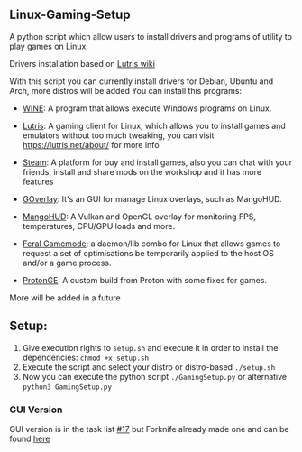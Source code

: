 ## Linux-Gaming-Setup

A python script which allow users to install drivers and programs of utility to play games on Linux

Drivers installation based on [Lutris wiki](https://github.com/lutris/docs/blob/master/InstallingDrivers.md)

With this script you can currently install drivers for Debian, Ubuntu and Arch, more distros will be added
You can install this programs:

- [WINE](https://www.winehq.org/): A program that allows execute Windows programs on Linux.

- [Lutris](https://github.com/lutris/lutris): A gaming client for Linux, which allows you to install games and emulators without too much tweaking, you can visit https://lutris.net/about/ for more info

- [Steam](https://store.steampowered.com/about/): A platform for buy and install games, also you can chat with your friends, install and share mods on the workshop and it has more features

- [GOverlay](https://github.com/benjamimgois/goverlay): It's an GUI for manage Linux overlays, such as MangoHUD.

- [MangoHUD](https://github.com/flightlessmango/MangoHud): A Vulkan and OpenGL overlay for monitoring FPS, temperatures, CPU/GPU loads and more.

- [Feral Gamemode](https://github.com/FeralInteractive/gamemode): a daemon/lib combo for Linux that allows games to request a set of optimisations be temporarily applied to the host OS and/or a game process.

- [ProtonGE](https://github.com/GloriousEggroll/proton-ge-custom/): A custom build from Proton with some fixes for games.

More will be added in a future

## Setup:

1. Give execution rights to `setup.sh` and execute it in order to install the dependencies:
   `chmod +x setup.sh`
2. Execute the script and select your distro or distro-based
   `./setup.sh`
3. Now you can execute the python script
   `./GamingSetup.py` or alternative `python3 GamingSetup.py`

### GUI Version

GUI version is in the task list [#17](https://github.com/Klairm/Linux-Gaming-Setup/issues/17) but Forknife already made one and can be found [here](https://github.com/RubixPower/Linux-Gaming-Setup)
